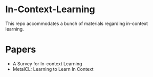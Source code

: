 # In-Context-Learning

This repo accommodates a bunch of materials regarding in-context learning.

# Papers 
- A Survey for In-context Learning 
- MetaICL: Learning to Learn In Context
